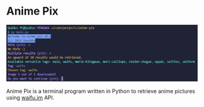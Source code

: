 # Anime Pix

![Mockup image](./image.png)

Anime Pix is a terminal program written in Python to retrieve anime pictures using [waifu.im]("https://api.waifu.im/search") API.
